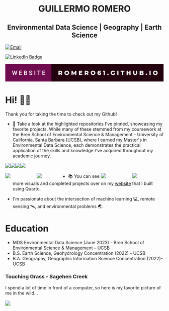 
<h1 align="center"> GUILLERMO ROMERO </h1>

<h2 align="center"> Environmental Data Science | Geography | Earth Science </h2>



[![Email](https://img.shields.io/badge/Gmail-EA4335?logo=gmail&logoColor=fff&style=flat)](mailto:romero61@bren.ucsb.edu) 

[![LinkedIn Badge](https://img.shields.io/badge/LinkedIn-0A66C2?logo=linkedin&logoColor=fff&style=for-the-badge)](https://www.linkedin.com/in/romero61/)

[![romero61.github.io](https://github.com/romero61/romero61.github.io/blob/main/img/website-romero61.github.io.svg)](https://romero61.github.io/) 

# Hi! 👋🏽
Thank you for taking the time to check out my Github! 

- 📌 Take a look at the highlighted repositories I've pinned, showcasing my favorite projects. While many of these stemmed from my coursework at the Bren School of Environmental Science & Management – University of California, Santa Barbara (UCSB), where I earned my Master's in Environmental Data Science, each demonstrates the practical application of the skills and knowledge I've acquired throughout my academic journey.


![](https://raw.githubusercontent.com/romero61/github-stats/master/generated/overview.svg#gh-dark-mode-only)![](https://raw.githubusercontent.com/romero61/github-stats/master/generated/overview.svg#gh-light-mode-only)![](https://raw.githubusercontent.com/romero61/github-stats/master/generated/languages.svg#gh-dark-mode-only)![](https://raw.githubusercontent.com/romero61/github-stats/master/generated/languages.svg#gh-light-mode-only)



<img align="left" src="https://raw.githubusercontent.com/romero61/github-stats/master/generated/overview.svg#gh-dark-mode-only" width="100" /> <img align="left" src="https://raw.githubusercontent.com/romero61/github-stats/master/generated/overview.svg#gh-light-mode-only" width="100" />
<img align="right" src="https://raw.githubusercontent.com/romero61/github-stats/master/generated/languages.svg#gh-dark-mode-only" width="100" /> <img align="right" src="https://raw.githubusercontent.com/romero61/github-stats/master/generated/languages.svg#gh-light-mode-only" width="100" />

  
- 📚 You can see more visuals and completed projects over on my [website](https://romero61.github.io/projects.html) that I built using Quarto.

-  I'm passionate about the intersection of machine learning  💻, remote sensing 🛰, and environmental problems 🌏.

# Education
- MDS  Environmental Data Science (June 2023) - Bren School of Environmental Science & Management – UCSB
- B.S. Earth Science, Geohydrology Concentration (2022) - UCSB
- B.A. Geography, Geographic Information Science Concentration (2022)- UCSB

### Touching Grass - Sagehen Creek
I spend a lot of time in front of a computer, so here is my favorite picture of me in the wild...

<img align="center" src="https://github.com/romero61/romero61/blob/main/IMG_1368.jpg" width="300">

<!--
**romero61/romero61** is a ✨ _special_ ✨ repository because its `README.md` (this file) appears on your GitHub profile.

Here are some ideas to get you started:

- 🔭 I’m currently working on ...
- 🌱 I’m currently learning ...
- 👯 I’m looking to collaborate on ...
- 🤔 I’m looking for help with ...
- 💬 Ask me about ...
- 📫 How to reach me: ...
- 😄 Pronouns: ...
- ⚡ Fun fact: ...
-->
